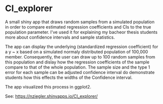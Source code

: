 # CI_explorer
A small shiny app that draws random samples from a simulated population in order to compare estimated regression coefficients and CIs to the true population parameter.
I've used it for explaining my bacheor thesis students more about confidence intervals and sample statistics.

The app can display the underlying (standardized regression coefficient) for a y ~ x based on a simulated normaly distributed population of 100,000 member.
Consequently, the user can draw up to 100 random samples from this population and dislay how the regression coefficients of the sample compare to that of the whole population.
The sample size and the type 1 error for each sample can be adjusted confidence interval do demonstrate students how this effects the widths of the Confidence interval.

The app visualized this process in ggplot2.

See: https://nziegler.shinyapps.io/CI_explorer/
